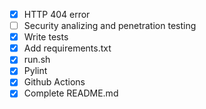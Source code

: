 - [x] HTTP 404 error
- [ ] Security analizing and penetration testing
- [x] Write tests
- [x] Add requirements.txt
- [x] run.sh
- [x] Pylint
- [x] Github Actions
- [x] Complete README.md
